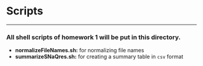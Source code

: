 # Scripts
---
### All shell scripts of homework 1 will be put in this directory.
* **normalizeFileNames.sh:** for normalizing file names
* **summarizeSNaQres.sh:** for creating a summary table in `csv` format
